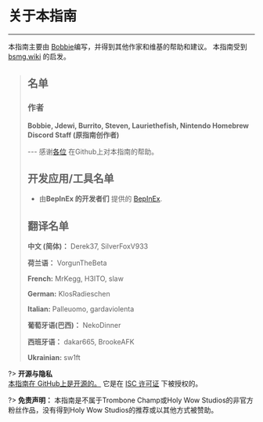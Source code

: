 # 关于本指南
---
本指南主要由 [Bobbie](https://twitter.com/VRBobbie)编写，并得到其他作家和维基的帮助和建议。 本指南受到 [bsmg.wiki](https://bsmg.wiki) 的启发。

> ## 名单
> 
> ### 作者
> 
> **Bobbie, Jdewi, Burrito, Steven, Lauriethefish, Nintendo Homebrew Discord Staff (原指南创作者)**
> 
> --- 感谢[各位](https://github.com/tc-mods/TromboneChampModdingWiki/graphs/contributors) 在Github上对本指南的帮助。
>
> ## 开发应用/工具名单
> 
> - 由**BepInEx 的开发者们** 提供的 [BepInEx](https://github.com/BepInEx/BepInEx).
>
> ## 翻译名单
> 
> **中文 (简体)：** Derek37, SilverFoxV933
> 
> **荷兰语：** VorgunTheBeta
> 
> **French:** MrKegg, H3ITO, slaw
> 
> **German:** KlosRadieschen
> 
> **Italian:** Palleuomo, gardaviolenta
> 
> **葡萄牙语(巴西)：** NekoDinner
> 
> **西班牙语：** dakar665, BrookeAFK
> 
> **Ukrainian:** sw1ft

?> **开源与隐私**  
[本指南在 GitHub上是开源的。](https://github.com/tc-mods/TromboneChampModdingWiki)  它是在 [ISC 许可证](https://github.com/tc-mods/TromboneChampModdingWiki/blob/master/LICENSE.md) 下被授权的。

?> **免责声明：** 本指南是不属于Trombone Champ或Holy Wow Studios的非官方粉丝作品，没有得到Holy Wow Studios的推荐或以其他方式被赞助。